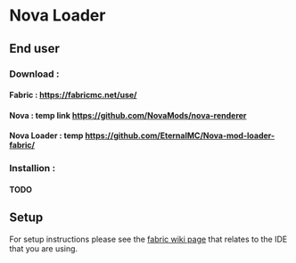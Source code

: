 # Nova Loader

## End user

### Download :

#### Fabric : https://fabricmc.net/use/

#### Nova : temp link https://github.com/NovaMods/nova-renderer

#### Nova Loader : temp https://github.com/EternalMC/Nova-mod-loader-fabric/

### Installion : 

#### TODO

## Setup

For setup instructions please see the [fabric wiki page](https://fabricmc.net/wiki/tutorial:setup) that relates to the IDE that you are using.
